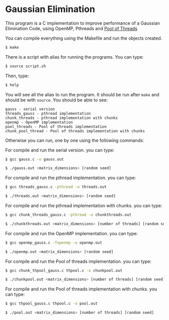 # Gaussian Elimination

This program is a C implementation to improve performance of a Gaussian Elimination Code, using OpenMP, Pthreads and [Pool of Threads](https://github.com/Pithikos/C-Thread-Pool)

You can compile everything using the Makefile and run the objects created.
```sh
$ make
```
There is a script with alias for running the programs. You can type:
```sh
$ source script.sh
```
Then, type:
```sh
$ help
```
You will see all the alias to run the program. It should be run after `make` and should be with `source`.
You should be able to see:
```
gauss - serial version
threads_gauss - pthread implementation
chunk_threads - pthread implementation with chunks
openmp - OpenMP implementation
pool_threads - Pool of threads implementation
chunk_pool_thread - Pool of threads implementation with chunks
```

Otherwise you can run, one by one using the following commands:

For compile and run the serial version. you can type:

```sh
$ gcc gauss.c -o gauss.out

$ ./gauss.out <matrix_dimensions> [random seed]
```

For compile and run the pthread implementation. you can type:

```sh
$ gcc threads_gauss.c -pthread -o threads.out

$ ./threads.out <matrix_dimensions> [random seed]
```

For compile and run the pthread implementation with chunks. you can type:

```sh
$ gcc chunk_threads_gauss.c -pthread -o chunkthreads.out

$ ./chunkthreads.out <matrix_dimensions> [number of threads] [random seed]
```

For compile and run the OpenMP implementation. you can type:

```sh
$ gcc openmp_gauss.c -fopenmp -o openmp.out

$ ./openmp.out <matrix_dimensions> [random seed]
```

For compile and run the Pool of threads implementation. you can type:

```sh
$ gcc chunk_thpool_gauss.c thpool.c -o chunkpool.out

$ ./chunkpool.out <matrix_dimensions> [number of threads] [random seed]
```

For compile and run the Pool of threads implementation with chunks. you can type:

```sh
$ gcc thpool_gauss.c thpool.c -o pool.out

$ ./pool.out <matrix_dimensions> [number of threads] [random seed]
```
